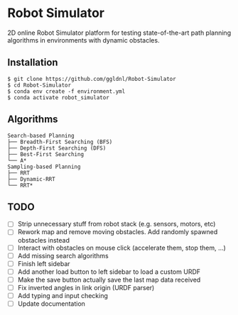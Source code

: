 # Robot Simulator

2D online Robot Simulator platform for testing state-of-the-art path planning algorithms in environments with dynamic obstacles.

## Installation

    $ git clone https://github.com/ggldnl/Robot-Simulator
    $ cd Robot-Simulator
    $ conda env create -f environment.yml
    $ conda activate robot_simulator

## Algorithms

```
Search-based Planning
├── Breadth-First Searching (BFS)
├── Depth-First Searching (DFS)
├── Best-First Searching
└── A*
Sampling-based Planning
├── RRT
├── Dynamic-RRT
└── RRT*
```

## TODO

- [ ] Strip unnecessary stuff from robot stack (e.g. sensors, motors, etc)
- [ ] Rework map and remove moving obstacles. Add randomly spawned obstacles instead
- [ ] Interact with obstacles on mouse click (accelerate them, stop them, ...)
- [ ] Add missing search algorithms
- [ ] Finish left sidebar
- [ ] Add another load button to left sidebar to load a custom URDF
- [ ] Make the save button actually save the last map data received
- [ ] Fix inverted angles in link origin (URDF parser)
- [ ] Add typing and input checking 
- [ ] Update documentation
